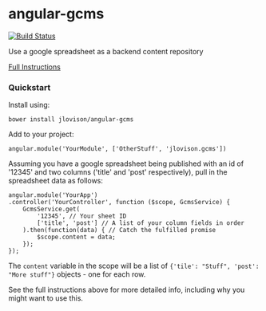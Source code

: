 angular-gcms
============

[![Build Status](https://secure.travis-ci.org/jlovison/angular-gcms.png?branch=master)](https://travis-ci.org/jlovison/angular-gcms)

Use a google spreadsheet as a backend content repository

[Full Instructions](http://jlovison.github.io/angular-gcms/)

### Quickstart ###

Install using:

    bower install jlovison/angular-gcms

Add to your project:

    angular.module('YourModule', ['OtherStuff', 'jlovison.gcms'])

Assuming you have a google spreadsheet being published with an id of '12345' and two columns ('title' and 'post' respectively), pull in the spreadsheet data as follows:

    angular.module('YourApp')
    .controller('YourController', function ($scope, GcmsService) {
        GcmsService.get(
            '12345', // Your sheet ID
            ['title', 'post'] // A list of your column fields in order
        ).then(function(data) { // Catch the fulfilled promise
            $scope.content = data;
        });
    });

The `content` variable in the scope will be a list of `{'tile': "Stuff", 'post': "More stuff"}` objects - one for each row.

See the full instructions above for more detailed info, including why you might want to use this.
